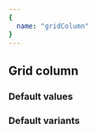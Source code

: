 ```yaml
---
{
  name: "gridColumn"
}
---
```


## Grid column

### Default values
<!-- defaults.values.start -->

<!-- defaults.values.end -->


### Default variants
<!-- defaults.variants.start -->

<!-- defaults.variants.end -->
